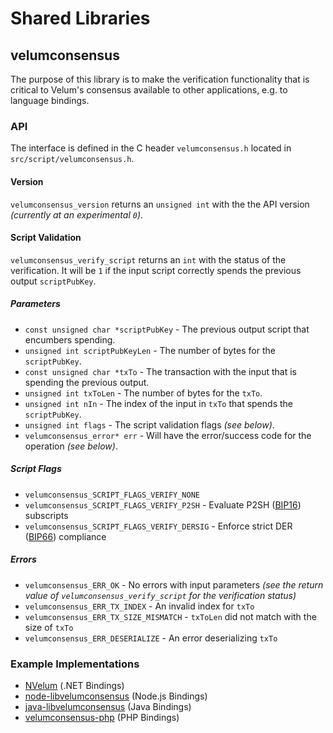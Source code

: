 Shared Libraries
================

## velumconsensus

The purpose of this library is to make the verification functionality that is critical to Velum's consensus available to other applications, e.g. to language bindings.

### API

The interface is defined in the C header `velumconsensus.h` located in  `src/script/velumconsensus.h`.

#### Version

`velumconsensus_version` returns an `unsigned int` with the the API version *(currently at an experimental `0`)*.

#### Script Validation

`velumconsensus_verify_script` returns an `int` with the status of the verification. It will be `1` if the input script correctly spends the previous output `scriptPubKey`.

##### Parameters
- `const unsigned char *scriptPubKey` - The previous output script that encumbers spending.
- `unsigned int scriptPubKeyLen` - The number of bytes for the `scriptPubKey`.
- `const unsigned char *txTo` - The transaction with the input that is spending the previous output.
- `unsigned int txToLen` - The number of bytes for the `txTo`.
- `unsigned int nIn` - The index of the input in `txTo` that spends the `scriptPubKey`.
- `unsigned int flags` - The script validation flags *(see below)*.
- `velumconsensus_error* err` - Will have the error/success code for the operation *(see below)*.

##### Script Flags
- `velumconsensus_SCRIPT_FLAGS_VERIFY_NONE`
- `velumconsensus_SCRIPT_FLAGS_VERIFY_P2SH` - Evaluate P2SH ([BIP16](https://github.com/velum/bips/blob/master/bip-0016.mediawiki)) subscripts
- `velumconsensus_SCRIPT_FLAGS_VERIFY_DERSIG` - Enforce strict DER ([BIP66](https://github.com/velum/bips/blob/master/bip-0066.mediawiki)) compliance

##### Errors
- `velumconsensus_ERR_OK` - No errors with input parameters *(see the return value of `velumconsensus_verify_script` for the verification status)*
- `velumconsensus_ERR_TX_INDEX` - An invalid index for `txTo`
- `velumconsensus_ERR_TX_SIZE_MISMATCH` - `txToLen` did not match with the size of `txTo`
- `velumconsensus_ERR_DESERIALIZE` - An error deserializing `txTo`

### Example Implementations
- [NVelum](https://github.com/NicolasDorier/NVelum/blob/master/NVelum/Script.cs#L814) (.NET Bindings)
- [node-libvelumconsensus](https://github.com/bitpay/node-libvelumconsensus) (Node.js Bindings)
- [java-libvelumconsensus](https://github.com/dexX7/java-libvelumconsensus) (Java Bindings)
- [velumconsensus-php](https://github.com/Bit-Wasp/velumconsensus-php) (PHP Bindings)
